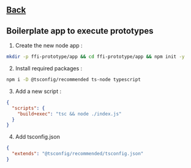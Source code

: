 ## [Back](001-node-to-rust-foreign-function-interface.md)

## Boilerplate app to execute prototypes

1. Create the new node app :

```bash
mkdir -p ffi-prototype/app && cd ffi-prototype/app && npm init -y
```

2. Install required packages :

```bash
npm i -D @tsconfig/recommended ts-node typescript
```

3. Add a new script :

```json
{
  "scripts": {
    "build+exec": "tsc && node ./index.js"
  }
}
```

4. Add tsconfig.json
```json
{
  "extends": "@tsconfig/recommended/tsconfig.json"
}
```